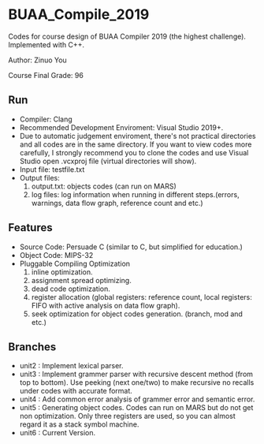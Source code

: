 # BUAA_Compile_2019
Codes for course design of BUAA Compiler 2019 (the highest challenge). Implemented with C++.

Author: Zinuo You

Course Final Grade: 96

## Run
- Compiler: Clang
- Recommended Development Enviroment: Visual Studio 2019+.
- Due to automatic judgement enviroment, there's not practical directories and all codes are in the same directory. If you want to view codes more carefully, I strongly recommend you to clone the codes and use Visual Studio open .vcxproj file (virtual directories will show).
- Input file: testfile.txt
- Output files: 
  1. output.txt: objects codes (can run on MARS)
  2. log files: log information when running in different steps.(errors, warnings, data flow graph, reference count and etc.)



## Features
- Source Code: Persuade C (similar to C, but simplified for education.)
- Object Code: MIPS-32
- Pluggable Compiling Optimization
  1. inline optimization.
  2. assignment spread optimizing.
  3. dead code optimization.
  4. register allocation (global registers: reference count, local registers: FIFO with active analysis on data flow graph).
  5. seek optimization for object codes generation. (branch, mod and etc.)



## Branches
- unit2 : Implement lexical parser.
- unit3 : Implement grammer parser with recursive descent method (from top to bottom). Use peeking (next one/two) to make recursive no recalls under codes with accurate format.
- unit4 : Add common error analysis of grammer error and semantic error.
- unit5 : Generating object codes. Codes can run on MARS but do not get non optimization. Only three registers are used, so you can almost regard it as a stack symbol machine.
- unit6 : Current Version.
